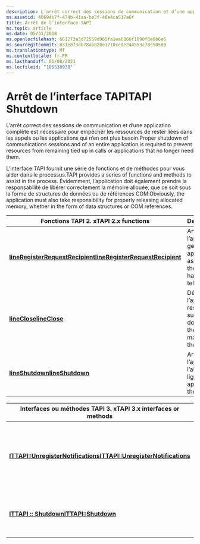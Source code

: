 ```yaml
---
description: L’arrêt correct des sessions de communication et d’une application complète est nécessaire pour empêcher les ressources de rester liées dans les appels ou les applications qui n’en ont plus besoin.
ms.assetid: 40694b7f-474b-41aa-be3f-48e4ca517a6f
title: Arrêt de l’interface TAPI
ms.topic: article
ms.date: 05/31/2018
ms.openlocfilehash: 661273a3d72559d965fa1ea6066f1090f8e6b6e6
ms.sourcegitcommit: 831e8f3db78ab820e1710cede244553c70e50500
ms.translationtype: MT
ms.contentlocale: fr-FR
ms.lasthandoff: 01/08/2021
ms.locfileid: "106538938"
---
```

# <a name="tapi-shutdown"></a><span data-ttu-id="06adf-103">Arrêt de l’interface TAPI</span><span class="sxs-lookup"><span data-stu-id="06adf-103">TAPI Shutdown</span></span>

<span data-ttu-id="06adf-104">L’arrêt correct des sessions de communication et d’une application complète est nécessaire pour empêcher les ressources de rester liées dans les appels ou les applications qui n’en ont plus besoin.</span><span class="sxs-lookup"><span data-stu-id="06adf-104">Proper shutdown of communications sessions and of an entire application is required to prevent resources from remaining tied up in calls or applications that no longer need them.</span></span>

<span data-ttu-id="06adf-105">L’interface TAPI fournit une série de fonctions et de méthodes pour vous aider dans le processus.</span><span class="sxs-lookup"><span data-stu-id="06adf-105">TAPI provides a series of functions and methods to assist in the process.</span></span> <span data-ttu-id="06adf-106">Évidemment, l’application doit également prendre la responsabilité de libérer correctement la mémoire allouée, que ce soit sous la forme de structures de données ou de références COM.</span><span class="sxs-lookup"><span data-stu-id="06adf-106">Obviously, the application must also take responsibility for properly releasing allocated memory, whether in the form of data structures or COM references.</span></span>



| <span data-ttu-id="06adf-107">Fonctions TAPI 2. x</span><span class="sxs-lookup"><span data-stu-id="06adf-107">TAPI 2.x functions</span></span>                                                            | <span data-ttu-id="06adf-108">Description</span><span class="sxs-lookup"><span data-stu-id="06adf-108">Description</span></span>                                                            |
|-------------------------------------------------------------------------------|------------------------------------------------------------------------|
| [<span data-ttu-id="06adf-109">**lineRegisterRequestRecipient**</span><span class="sxs-lookup"><span data-stu-id="06adf-109">**lineRegisterRequestRecipient**</span></span>](/windows/win32/api/tapi/nf-tapi-lineregisterrequestrecipient) | <span data-ttu-id="06adf-110">Annule l’inscription de l’application en tant que gestionnaire pour les appels de téléphonie assistés.</span><span class="sxs-lookup"><span data-stu-id="06adf-110">Unregisters the application as a handler for assisted telephony calls.</span></span> |
| [<span data-ttu-id="06adf-111">**lineClose**</span><span class="sxs-lookup"><span data-stu-id="06adf-111">**lineClose**</span></span>](/windows/win32/api/tapi/nf-tapi-lineclose)                                       | <span data-ttu-id="06adf-112">Déconnecte l’application en tant que responsable des appels sur la ligne donnée.</span><span class="sxs-lookup"><span data-stu-id="06adf-112">Disconnects the application as a manager for calls on the given line.</span></span>  |
| [<span data-ttu-id="06adf-113">**lineShutdown**</span><span class="sxs-lookup"><span data-stu-id="06adf-113">**lineShutdown**</span></span>](/windows/win32/api/tapi/nf-tapi-lineshutdown)                                 | <span data-ttu-id="06adf-114">Arrête l’utilisation de l’application de l’abstraction de ligne.</span><span class="sxs-lookup"><span data-stu-id="06adf-114">Shuts down the application's usage of the line abstraction.</span></span>            |



 



| <span data-ttu-id="06adf-115">Interfaces ou méthodes TAPI 3. x</span><span class="sxs-lookup"><span data-stu-id="06adf-115">TAPI 3.x interfaces or methods</span></span>                                            | <span data-ttu-id="06adf-116">Description</span><span class="sxs-lookup"><span data-stu-id="06adf-116">Description</span></span>                                                                |
|---------------------------------------------------------------------------|----------------------------------------------------------------------------|
| [<span data-ttu-id="06adf-117">**ITTAPI::UnregisterNotifications**</span><span class="sxs-lookup"><span data-stu-id="06adf-117">**ITTAPI::UnregisterNotifications**</span></span>](/windows/desktop/api/tapi3if/nf-tapi3if-ittapi-unregisternotifications) | <span data-ttu-id="06adf-118">Supprime toutes les inscriptions de notifications d’événements effectuées par l’application.</span><span class="sxs-lookup"><span data-stu-id="06adf-118">Removes any event notification registrations performed by the application.</span></span> |
| [<span data-ttu-id="06adf-119">**ITTAPI :: Shutdown**</span><span class="sxs-lookup"><span data-stu-id="06adf-119">**ITTAPI::Shutdown**</span></span>](/windows/desktop/api/tapi3if/nf-tapi3if-ittapi-shutdown)                               | <span data-ttu-id="06adf-120">Déconnecte l’application en tant que gestionnaire d’appels.</span><span class="sxs-lookup"><span data-stu-id="06adf-120">Disconnects the application as a call manager.</span></span>                             |



 

 

 
